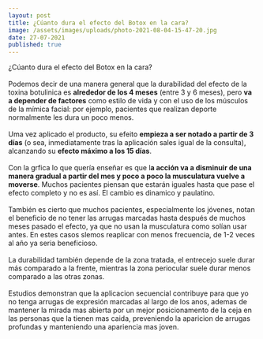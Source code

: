 ```yaml
---
layout: post
title: ¿Cúanto dura el efecto del Botox en la cara?
image: /assets/images/uploads/photo-2021-08-04-15-47-20.jpg
date: 27-07-2021
published: true
---
```

¿Cúanto dura el efecto del Botox en la cara? \
\
Podemos decir de una manera general que la durabilidad del efecto de la toxina botulinica es **alrededor de los 4 meses** (entre 3 y 6 meses), pero **va a depender de factores** como estilo de vida y con el uso de los músculos de la mímica facial: por ejemplo, pacientes que realizan deporte normalmente les dura un poco menos. \
\
Uma vez aplicado el producto, su efeito **empieza a ser notado a partir de 3 días** (o sea, inmediatamente tras la aplicación sales igual de la consulta), alcanzando su **efecto máximo a los 15 días**.\
\
Con la grfica lo que quería enseñar es que l**a acción va a disminuir de una manera gradual a partir del mes y poco a poco la musculatura vuelve a moverse**. Muchos pacientes piensan que estarán iguales hasta que pase el efecto completo y no es así. El cambio es dinamico y paulatino.\
\
También es cierto que muchos pacientes, especialmente los jóvenes, notan el beneficio de no tener las arrugas marcadas hasta después de muchos meses pasado el efecto, ya que no usan la musculatura como solían usar antes. En estes casos slemos reaplicar con menos frecuencia, de 1-2 veces al año ya seria beneficioso.\
\
La durabilidad también depende de la zona tratada, el entrecejo suele durar más comparado a la frente, mientras la zona periocular suele durar menos comparado a las otras zonas. \
\
Estudios demonstran que la aplicacion secuencial contribuye para que yo no tenga arrugas de expresión marcadas al largo de los anos, ademas de mantener la mirada mas abierta por un mejor posicionamento de la ceja en las personas que la tienen mas caida, preveniendo la aparicion de arrugas profundas y manteniendo una apariencia mas joven.